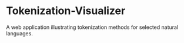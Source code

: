 # Tokenization-Visualizer
A web application illustrating tokenization methods for selected natural languages.

